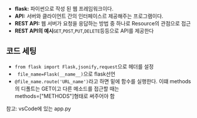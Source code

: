 - **flask:** 파이썬으로 작성 된 웹 프레임워크이다.
- **API:** 서버와 클라이언트 간의 인터페이스르 제공해주는 프로그램이다.
- **REST API:** 웹 서버가 요청을 응답하는 방법 중 하나로 Resource의 관점으로 접근
- **REST API의 예시**```GET```,```POST```,```PUT```,```DELETE```등등으로 API를 제공한다

## 코드 세팅
- ```from flask import Flask,jsonify,request```으로 헤더를 설정
- ``` file_name=Flask(__name__)```으로 flask선언
- ```@file_name.route('URL_name')```라고 하면 밑에 함수를 실행한다. 이떄 methods의 디폴트는 GET이고 다른 메소드를 접근할 때는   
methods=["METHODS"]형태로 써주어야 함

참고: vsCode에 있는 app.py
